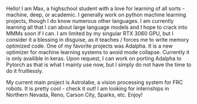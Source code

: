 Hello! I am Max, a highschool student with a love for learning of all sorts - machine, deep, or academic. I generally work on python machine learning projects, though I do know numerous other languages.
I am currently learning all that I can about large language models and I hope to crack into MMMs soon if I can. I am limited by my singular RTX 3060 GPU, but I consider it a blessing in disguise, as it teaches / forces me to write memory optimized code. 
One of my favorite projects was Adalpha. It is a new optimizer for machine learning systems to avoid mode collapse. Currently it is only availible in keras. Upon request, I can work on porting Adalpha to Pytorch as that is what I mainly use now, but I simply do not have the time to do it fruitlessly. 


My current main project is Astrolabe, a vision processing system for FRC robots. It is pretty cool - check it out!
I am looking for internships in Northern Nevada, Reno, Carson City, Sparks, etc. Enjoy!

